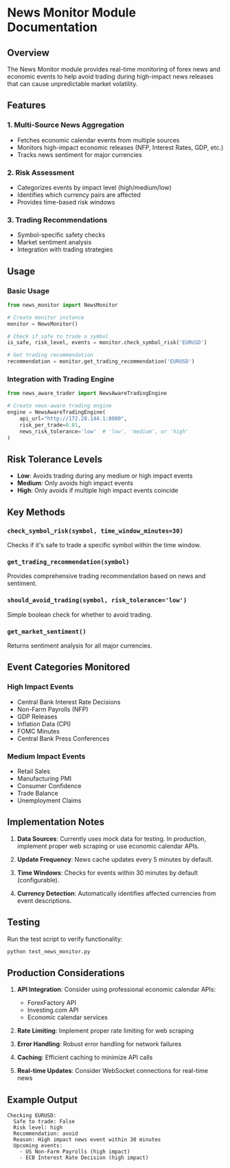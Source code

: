 # News Monitor Module Documentation

## Overview
The News Monitor module provides real-time monitoring of forex news and economic events to help avoid trading during high-impact news releases that can cause unpredictable market volatility.

## Features

### 1. Multi-Source News Aggregation
- Fetches economic calendar events from multiple sources
- Monitors high-impact economic releases (NFP, Interest Rates, GDP, etc.)
- Tracks news sentiment for major currencies

### 2. Risk Assessment
- Categorizes events by impact level (high/medium/low)
- Identifies which currency pairs are affected
- Provides time-based risk windows

### 3. Trading Recommendations
- Symbol-specific safety checks
- Market sentiment analysis
- Integration with trading strategies

## Usage

### Basic Usage

```python
from news_monitor import NewsMonitor

# Create monitor instance
monitor = NewsMonitor()

# Check if safe to trade a symbol
is_safe, risk_level, events = monitor.check_symbol_risk('EURUSD')

# Get trading recommendation
recommendation = monitor.get_trading_recommendation('EURUSD')
```

### Integration with Trading Engine

```python
from news_aware_trader import NewsAwareTradingEngine

# Create news-aware trading engine
engine = NewsAwareTradingEngine(
    api_url="http://172.28.144.1:8000",
    risk_per_trade=0.01,
    news_risk_tolerance='low'  # 'low', 'medium', or 'high'
)
```

## Risk Tolerance Levels

- **Low**: Avoids trading during any medium or high impact events
- **Medium**: Only avoids high impact events
- **High**: Only avoids if multiple high impact events coincide

## Key Methods

### `check_symbol_risk(symbol, time_window_minutes=30)`
Checks if it's safe to trade a specific symbol within the time window.

### `get_trading_recommendation(symbol)`
Provides comprehensive trading recommendation based on news and sentiment.

### `should_avoid_trading(symbol, risk_tolerance='low')`
Simple boolean check for whether to avoid trading.

### `get_market_sentiment()`
Returns sentiment analysis for all major currencies.

## Event Categories Monitored

### High Impact Events
- Central Bank Interest Rate Decisions
- Non-Farm Payrolls (NFP)
- GDP Releases
- Inflation Data (CPI)
- FOMC Minutes
- Central Bank Press Conferences

### Medium Impact Events
- Retail Sales
- Manufacturing PMI
- Consumer Confidence
- Trade Balance
- Unemployment Claims

## Implementation Notes

1. **Data Sources**: Currently uses mock data for testing. In production, implement proper web scraping or use economic calendar APIs.

2. **Update Frequency**: News cache updates every 5 minutes by default.

3. **Time Windows**: Checks for events within 30 minutes by default (configurable).

4. **Currency Detection**: Automatically identifies affected currencies from event descriptions.

## Testing

Run the test script to verify functionality:

```bash
python test_news_monitor.py
```

## Production Considerations

1. **API Integration**: Consider using professional economic calendar APIs:
   - ForexFactory API
   - Investing.com API
   - Economic calendar services

2. **Rate Limiting**: Implement proper rate limiting for web scraping

3. **Error Handling**: Robust error handling for network failures

4. **Caching**: Efficient caching to minimize API calls

5. **Real-time Updates**: Consider WebSocket connections for real-time news

## Example Output

```
Checking EURUSD:
  Safe to trade: False
  Risk level: high
  Recommendation: avoid
  Reason: High impact news event within 30 minutes
  Upcoming events:
    - US Non-Farm Payrolls (high impact)
    - ECB Interest Rate Decision (high impact)
```